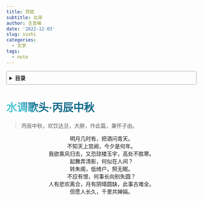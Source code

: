 ```yaml
---
title: 苏轼
subtitle: 北宋
author: 王哲峰
date: '2022-12-03'
slug: sushi
categories:
  - 文学
tags:
  - note
---
```


<style>
h1 {
    background-color: #2B90B6;
    background-image: linear-gradient(45deg, #4EC5D4 10%, #146b8c 20%);
    background-size: 100%;
    -webkit-background-clip: text;
    -moz-background-clip: text;
    -webkit-text-fill-color: transparent;
    -moz-text-fill-color: transparent;
}
h2 {
    background-color: #2B90B6;
    background-image: linear-gradient(45deg, #4EC5D4 10%, #146b8c 20%);
    background-size: 100%;
    -webkit-background-clip: text;
    -moz-background-clip: text;
    -webkit-text-fill-color: transparent;
    -moz-text-fill-color: transparent;
}
h3 {
    background-color: #2B90B6;
    background-image: linear-gradient(45deg, #4EC5D4 10%, #146b8c 20%);
    background-size: 100%;
    -webkit-background-clip: text;
    -moz-background-clip: text;
    -webkit-text-fill-color: transparent;
    -moz-text-fill-color: transparent;
}
details {
    border: 1px solid #aaa;
    border-radius: 4px;
    padding: .5em .5em 0;
}
summary {
    font-weight: bold;
    margin: -.5em -.5em 0;
    padding: .5em;
}
details[open] {
    padding: .5em;
}
details[open] summary {
    border-bottom: 1px solid #aaa;
    margin-bottom: .5em;
}
</style>

<details><summary>目录</summary><p>

- [TODO](#TODO)
</p></details><p></p>

# 水调歌头·丙辰中秋

> 丙辰中秋，欢饮达旦，大醉，作此篇，兼怀子由。

<center>明月几时有，把酒问青天。</center>
<center>不知天上宫阙，今夕是何年。</center>
<center>我欲乘风归去，又恐琼楼玉宇，高处不胜寒。</center>

<center>起舞弄清影，何似在人间？</center>
<center>转朱阁，低绮户，照无眠。</center>
<center>不应有恨，何事长向别失圆？</center>

<center>人有悲欢离合，月有阴晴圆缺，此事古难全。</center>
<center>但愿人长久，千里共婵娟。</center>


